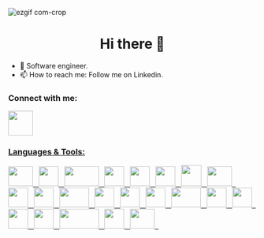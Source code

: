 ![ezgif com-crop](https://github.com/Slegendz/Slegendz/assets/108775767/9ab8a9a6-4ca8-4fe4-9f35-24816e5096a5)

<h1 align = "center"> Hi there 👋 </h1>

- 🌱 Software engineer.
- 📫 How to reach me: Follow me on Linkedin.


<h3> Connect with me: </h3>
<p float="left">
  <a href = "https://www.linkedin.com/in/hasannaim17"> <img width = "50" height = "50" src="https://i.pinimg.com/originals/73/e1/54/73e15422011e763ea9b303a7738e71a3.gif"</a>  
</p>

<h3> Languages & Tools: </h3>

<p float = "left>
 <img width = "40" height = "40" src ="https://titrias.com/files/2022/04/typescript.png">
   <img width = "50" height = "40" src ="https://upload.wikimedia.org/wikipedia/commons/thumb/a/a7/React-icon.svg/2300px-React-icon.svg.png">&nbsp;&nbsp;
   <img width = "40" height = "40" src ="https://pbs.twimg.com/profile_images/1730334391501488129/G0R0sjHH_400x400.jpg">&nbsp;&nbsp;
   <img width = "70" height = "40" src ="https://cdn.pixabay.com/photo/2015/04/23/17/41/node-js-736399_1280.png">&nbsp;&nbsp;
 <img width = "40" height = "40" src ="https://static-00.iconduck.com/assets.00/file-type-expo-icon-1807x2048-zlqoaiu7.png">&nbsp;&nbsp;
 <img width = "40" height = "40" src ="https://titrias.com/files/2022/04/typescript.png">&nbsp;&nbsp;
   <img width = "40" height = "40" src ="https://ellipsiseducation.com/wp-content/uploads/2023/03/javascript.png">&nbsp;&nbsp;
 <img width = "41" height = "43" src ="https://miro.medium.com/v2/resize:fit:600/1*i2skbfmDsHayHhqPfwt6pA.png">&nbsp;&nbsp;
 <img width = "50" height = "40" src ="https://www.svgrepo.com/show/374088/solidity.svg">&nbsp;&nbsp;
 <img width = "40" height = "40" src ="https://upload.wikimedia.org/wikipedia/commons/thumb/6/6f/Ethereum-icon-purple.svg/langfr-220px-Ethereum-icon-purple.svg.png">&nbsp;&nbsp;
<img width = "40" height = "40" src ="https://upload.wikimedia.org/wikipedia/commons/thumb/1/17/GraphQL_Logo.svg/2048px-GraphQL_Logo.svg.png">&nbsp;&nbsp;
  <img width = "60" height = "40" src ="https://logos-world.net/wp-content/uploads/2021/08/Amazon-Web-Services-AWS-Logo.png">&nbsp;&nbsp;
  <img width = "40" height = "40" src ="https://cdn.icon-icons.com/icons2/2415/PNG/512/mongodb_original_logo_icon_146424.png">&nbsp;&nbsp;
  <img width = "40" height = "40" src ="https://www.datocms-assets.com/75941/1657707878-nextjs_logo.png">&nbsp;&nbsp;
<img width = "40" height = "40" src ="https://upload.wikimedia.org/wikipedia/commons/thumb/9/96/Socket-io.svg/1024px-Socket-io.svg.png">&nbsp;&nbsp;
<img width = "60" height = "40" src ="https://upload.wikimedia.org/wikipedia/commons/e/ea/Docker_%28container_engine%29_logo_%28cropped%29.png">&nbsp;&nbsp;
<img width = "40" height = "40" src ="https://w7.pngwing.com/pngs/925/447/png-transparent-express-js-node-js-javascript-mongodb-node-js-text-trademark-logo.png">&nbsp;&nbsp;
<img width = "40" height = "40" src ="https://seeklogo.com/images/R/react-query-logo-1340EA4CE9-seeklogo.com.png">&nbsp;&nbsp;
<img width = "40" height = "40" src ="https://icons.veryicon.com/png/o/business/vscode-program-item-icon/prisma.png">&nbsp;&nbsp;
<img width = "40" height = "40" src ="https://brandslogos.com/wp-content/uploads/thumbs/redux-logo-vector.svg">&nbsp;&nbsp;
<img width = "80" height = "40" src ="https://karanpratapsingh.com/static/blogs/introduction-to-zustand.png">&nbsp;&nbsp;
<img width = "40" height = "40" src ="https://encrypted-tbn0.gstatic.com/images?q=tbn:ANd9GcTVfT8q16BHaFWDxw9lRO0DREwOjF4_8HZ6idqnSd6yGg&s">&nbsp;&nbsp;
<img width = "50" height = "40" src ="https://upload.wikimedia.org/wikipedia/commons/a/ad/Figma-1-logo.png">&nbsp;&nbsp;



</p>
 
